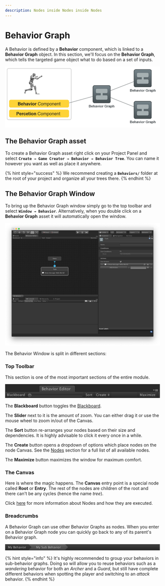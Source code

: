```yaml
---
description: Nodes inside Nodes inside Nodes
---
```


# Behavior Graph

A Behavior is defined by a **Behavior** component, which is linked to a **Behavior Graph** object. In this section, we'll focus on the **Behavior Graph**, which tells the targeted game object what to do based on a set of inputs.

![](../../../.gitbook/assets/behavior-overview-intro.jpg)

## The Behavior Graph asset

To create a Behavior Graph asset right click on your Project Panel and select **`Create → Game Creator → Behavior → Behavior Tree`**. You can name it however you want as well as place it anywhere. 

{% hint style="success" %}
We recommend creating a **`Behaviors/`** folder at the root of your project and organize all your trees there.
{% endhint %}

## The Behavior Graph Window

To bring up the Behavior Graph window simply go to the top toolbar and select **`Window → Behavior`**. Alternatively, when you double click on a **Behavior Graph** asset it will automatically open the window.

![\(Behavior Graph window with a Task node selected\)](../../../.gitbook/assets/behavior-overview.jpg)

The Behavior Window is split in different sections: 

### Top Toolbar

This section is one of the most important sections of the entire module.

![](../../../.gitbook/assets/behavior-toolbar.jpg)

The **Blackboard** button toggles the [Blackboard](blackboard.md). 

The **Slider** next to it is the amount of zoom. You can either drag it or use the mouse wheel to zoom in/out of the Canvas. 

The **Sort** button re-arranges your nodes based on their size and dependencies. It is highly advisable to click it every once in a while. 

The **Create** button opens a dropdown of options which place nodes on the node Canvas. See the [Nodes](nodes.md) section for a full list of all available nodes. 

The **Maximize** button maximizes the window for maximum comfort.

### The Canvas

Here is where the magic happens. The **Canvas** entry point is a special node called **Root** or **Entry**. The rest of the nodes are children of the root and there can't be any cycles \(hence the name _tree_\).

Click [here](nodes.md) for more information about Nodes and how they are executed.

### Breadcrumbs

A Behavior Graph can use other Behavior Graphs as nodes. When you enter on a Behavior Graph node you can quickly go back to any of its parent's Behavior graph.

![](../../../.gitbook/assets/behavior-breadcrumbs.jpg)

{% hint style="info" %}
It's highly recommended to group your behaviors in sub-behavior graphs. Doing so will allow you to reuse behaviors such as a _wandering_ behavior for both an _Archer_ and a _Guard_, but still have complete different behaviors when spotting the player and switching to an _attack_ behavior.
{% endhint %}

